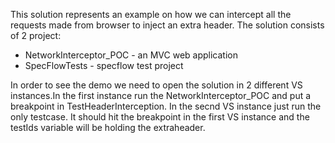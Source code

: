 This solution represents an example on how we can intercept all the requests made from browser to inject an extra header.
The solution consists of 2 project:

  * NetworkInterceptor_POC -  an MVC web application
  * SpecFlowTests -  specflow test project

In order to see the demo we need to open the solution in 2 different VS instances.In the first instance run the 
NetworkInterceptor_POC and put a breakpoint in TestHeaderInterception. In the secnd VS instance just run the only testcase. 
It should hit the breakpoint in the first VS instance and the testIds variable will be holding the extraheader.
